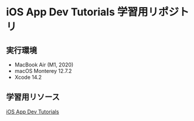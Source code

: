 # iOS App Dev Tutorials 学習用リポジトリ

## 実行環境

- MacBook Air (M1, 2020)
- macOS Monterey 12.7.2
- Xcode 14.2

## 学習用リソース

[iOS App Dev Tutorials](https://developer.apple.com/tutorials/app-dev-training/)

